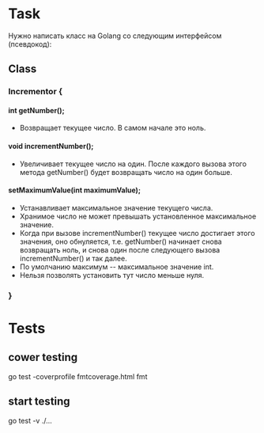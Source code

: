 # Task
Нужно написать класс на Golang со следующим интерфейсом (псевдокод):
## Class
### Incrementor {
#### int getNumber();
* Возвращает текущее число. В самом начале это ноль.
#### void incrementNumber();
* Увеличивает текущее число на один. После каждого вызова этого метода getNumber() будет возвращать число на один больше.
#### setMaximumValue(int maximumValue);
* Устанавливает максимальное значение текущего числа.
* Хранимое число не может превышать установленное максимальное значение.
* Когда при вызове incrementNumber() текущее число достигает этого значения, оно обнуляется, т.е. getNumber() начинает
снова возвращать ноль, и снова один после следующего вызова incrementNumber() и так далее.
* По умолчанию максимум -- максимальное значение int.
* Нельзя позволять установить тут число меньше нуля.
### }

# Tests
## cower testing
go test -coverprofile fmtcoverage.html fmt
## start testing
go test -v ./...
